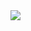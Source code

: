 <img src="https://avatars.akamai.steamstatic.com/d3e5a8990e88764eaf2146e9c94e98c27b82384d_full.jpg"/>
